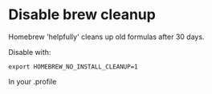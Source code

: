 # Disable brew cleanup 

Homebrew 'helpfully' cleans up old formulas after 30 days.

Disable with:
```
export HOMEBREW_NO_INSTALL_CLEANUP=1
```
 In your .profile
